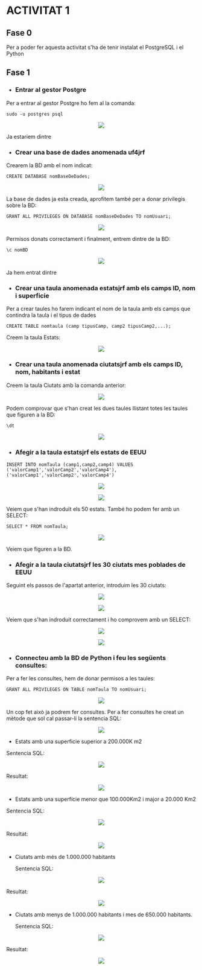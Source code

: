 
# ACTIVITAT 1

## Fase 0
Per a poder fer aquesta activitat s'ha de tenir instalat el PostgreSQL i el Python


## Fase 1

* ### Entrar al gestor Postgre
Per a entrar al gestor Postgre ho fem al la comanda:
~~~
sudo -u postgres psql
~~~
<p align=center>
<img src=https://user-images.githubusercontent.com/91245889/192812494-a61889c6-4bd4-4c1c-abdf-3f476dcbb603.png>
</p>

Ja estariem dintre
* ### Crear una base de dades anomenada uf4jrf
Crearem la BD amb el nom indicat:
~~~
CREATE DATABASE nomBaseDeDades;
~~~
<p align=center>
 <img src=https://user-images.githubusercontent.com/91245889/192812944-e4e0c25f-fc26-4885-af98-7f366bbc6b8f.png>
</p>

La base de dades ja esta creada, aprofitem també per a donar privilegis sobre la BD:
~~~
GRANT ALL PRIVILEGES ON DATABASE nomBaseDeDades TO nomUsuari;
~~~
<p align=center>
 <img src=https://user-images.githubusercontent.com/91245889/192813968-8740c9fb-df06-4f7a-bfaa-36557203ca00.png>
</p>

Permisos donats correctament i finalment, entrem dintre de la BD:
~~~
\c nomBD
~~~
<p align=center>
 <img src=https://user-images.githubusercontent.com/91245889/192814367-a479681a-a718-41cd-8293-0cc41cd7bd8c.png>
</p>

Ja hem entrat dintre

* ### Crear una taula anomenada estatsjrf amb els camps ID, nom i superficie

Per a crear taules ho farem indicant el nom de la taula amb els camps que contindra la taula i el tipus de dades

~~~
CREATE TABLE nomtaula (camp tipusCamp, camp2 tipusCamp2,...);
~~~
Creem la taula Estats:

<p align=center>
 <img src=https://user-images.githubusercontent.com/91245889/192815548-e49bf4d1-5aca-43a3-90bd-9048e6ccae9a.png>
</p>

* ### Crear una taula anomenada ciutatsjrf amb els camps ID, nom, habitants i estat
Creem la taula Ciutats amb la comanda anterior:

<p align=center>
 <img src=https://user-images.githubusercontent.com/91245889/192816134-49972eba-4293-4b11-9b59-cfb35d78d9ac.png>
</p>

Podem comprovar que s'han creat les dues taules llistant totes les taules que figuren a la BD:
~~~
\dt
~~~
<p align=center>
 <img src=https://user-images.githubusercontent.com/91245889/192817197-be3b8856-27a7-42f9-a02a-295de256adb6.png>
</p>


* ### Afegir a la taula estatsjrf els estats de EEUU
~~~
INSERT INTO nomTaula (camp1,camp2,camp4) VALUES ('valorCamp1','valorCamp2','valorCamp4'),('valorCamp1','valorCamp2','valorCamp4')
~~~
<p align=center>
 <img src=https://user-images.githubusercontent.com/91245889/192818884-76e6dbca-4e87-4b28-9263-fdf94859935e.png>
</p>
<p align=center>
 <img src=https://user-images.githubusercontent.com/91245889/192818910-f1586d2c-1242-43ca-884a-51c3c67fcb8b.png>
</p>
 
Veiem que s'han indroduït els 50 estats. També ho podem fer amb un SELECT:
~~~
SELECT * FROM nomTaula;
~~~
<p align=center>
 <img src=https://user-images.githubusercontent.com/91245889/192819177-5a8caf3f-3e7a-4b5b-8287-ee77823fddd1.png>
</p>

Veiem que figuren a la BD.

* ### Afegir a la taula ciutatsjrf les 30 ciutats mes poblades de EEUU
Seguint els passos de l'apartat anterior, introduim les 30 ciutats:
<p align=center>
 <img src=https://user-images.githubusercontent.com/91245889/192824780-f4029fe9-dcce-4a20-8b75-ffc4c7c89545.png>
</p>
<p align=center> 
 <img src=https://user-images.githubusercontent.com/91245889/192824832-c4a98ca4-e12f-4b4e-97f8-2e3b8750a040.png>
</p>

Veiem que s'han indroduit correctament i ho comprovem amb un SELECT:
<p align=center>
 <img src=https://user-images.githubusercontent.com/91245889/192825138-d3eb794f-4b20-47cc-bc76-34e753bc8589.png>
</p> 
<p align=center> 
 <img src=https://user-images.githubusercontent.com/91245889/192825033-05dfbfe3-242a-4cfe-bcb7-c5c5398339e1.png>
</p>

* ### Connecteu amb la BD de Python i feu les següents consultes:
Per a fer les consultes, hem de donar permisos a les taules:
~~~
GRANT ALL PRIVILEGES ON TABLE nomTaula TO nomUsuari;
~~~
<p align=center>
 <img src=https://user-images.githubusercontent.com/91245889/192825951-c74c9fd4-0373-4f1e-8a3a-718d1f29b947.png>
</p>

Un cop fet això ja podrem fer consultes. Per a fer consultes he creat un mètode que sol cal passar-li la sentencia SQL:

<p align=center>
 <img src=https://user-images.githubusercontent.com/91245889/192826424-c50b9407-0c2d-4daf-afb3-6b5a50529205.png>
</p>

  * Estats amb una superficie superior a 200.000K m2

Sentencia SQL:

<p align=center>
 <img src=https://user-images.githubusercontent.com/91245889/192826533-03414e30-f889-423d-abb0-5139ea1fa21d.png>
</p>

Resultat:

<p align=center>
 <img src=https://user-images.githubusercontent.com/91245889/192826944-eacf57d8-bbd7-492f-a060-16bde0aed5b9.png>
</p>

  * Estats amb una superfície menor que 100.000Km2 i major a 20.000 Km2
  
Sentencia SQL:

<p align=center>
 <img src=https://user-images.githubusercontent.com/91245889/192835998-a123e602-64ba-4e61-96b3-a935fe0e4886.png>
</p>

Resultat:
<p align=center>
 <img src=https://user-images.githubusercontent.com/91245889/192836067-f76463b2-b440-4ee3-a0f1-fe6bc4049915.png>
</p>

  * Ciutats amb més de 1.000.000 habitants
  
     Sentencia SQL:
<p align=center>
 <img src=https://user-images.githubusercontent.com/91245889/192836335-bfec5f84-78ff-4ff2-be90-2bcbcf48291a.png>
</p>

Resultat:
<p align=center>
 <img src=https://user-images.githubusercontent.com/91245889/192836610-c500327f-d4c4-49ba-bba2-0f74ab64c2d2.png>
</p>


  * Ciutats amb menys de 1.000.000 habitants i mes de 650.000 habitants.
  
     Sentencia SQL:
<p align=center>
 <img src=https://user-images.githubusercontent.com/91245889/192836467-bef7e768-e1f6-4e93-86a9-3930049d5642.png>
</p>
     Resultat:

<p align=center>
 <img src=https://user-images.githubusercontent.com/91245889/192836533-b5260bdc-6770-45c4-9054-c5c3e81d2c29.png>
</p>
